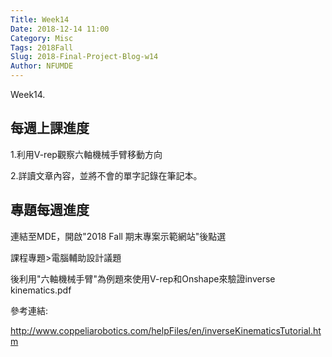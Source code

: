 ```yaml
---
Title: Week14
Date: 2018-12-14 11:00
Category: Misc
Tags: 2018Fall
Slug: 2018-Final-Project-Blog-w14
Author: NFUMDE
---
```


Week14.

<!-- PELICAN_END_SUMMARY -->

每週上課進度
----

1.利用V-rep觀察六軸機械手臂移動方向

2.詳讀文章內容，並將不會的單字記錄在筆記本。

[cp github 倉儲]: https://github.com/mdecourse/cp2018
[cp 課程網站]: https://mdecourse.github.io/cp2018/

專題每週進度
----

連結至MDE，開啟"2018 Fall 期末專案示範網站"後點選

課程專題>電腦輔助設計議題

後利用"六軸機械手臂"為例題來使用V-rep和Onshape來驗證inverse kinematics.pdf 

參考連結:

http://www.coppeliarobotics.com/helpFiles/en/inverseKinematicsTutorial.htm



